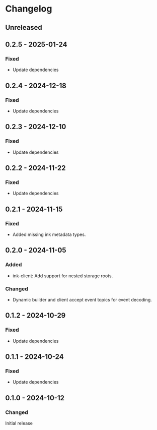 # Changelog

## Unreleased

## 0.2.5 - 2025-01-24

### Fixed

- Update dependencies

## 0.2.4 - 2024-12-18

### Fixed

- Update dependencies

## 0.2.3 - 2024-12-10

### Fixed

- Update dependencies

## 0.2.2 - 2024-11-22

### Fixed

- Update dependencies

## 0.2.1 - 2024-11-15

### Fixed

- Added missing ink metadata types.

## 0.2.0 - 2024-11-05

### Added

- ink-client: Add support for nested storage roots.

### Changed

- Dynamic builder and client accept event topics for event decoding.

## 0.1.2 - 2024-10-29

### Fixed

- Update dependencies

## 0.1.1 - 2024-10-24

### Fixed

- Update dependencies

## 0.1.0 - 2024-10-12

### Changed

Initial release
